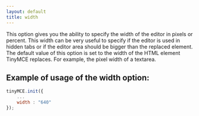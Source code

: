 ```yaml
---
layout: default
title: width
---
```


This option gives you the ability to specify the width of the editor in pixels or percent. This width can be very useful to specify if the editor is used in hidden tabs or if the editor area should be bigger than the replaced element. The default value of this option is set to the width of the HTML element TinyMCE replaces. For example, the pixel width of a textarea.

## Example of usage of the width option:

```js
tinyMCE.init({
	...
	width : "640"
});
```
